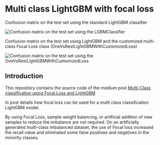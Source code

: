 # Multi class LightGBM with focal loss

Confusion matrix on the test set using the standard LightGBM classifier

![Confusion matrix on the test set using the LGBMClassifier](https://github.com/lucacarniato/multi-class-lightgbm-with-focal-loss/blob/main/figures/LightGBMConfusionMatrix.png?raw=true)

Confusion matrix on the test set using LightGBM and the customized multi-class Focal Loss class (OneVsRestLightGBMWithCustomizedLoss)

![Confusion matrix on the test set using the OneVsRestLightGBMWithCustomizedLoss](https://github.com/lucacarniato/multi-class-lightgbm-with-focal-loss/blob/main/figures/LightGBMFocalLossConfusionMatrix.png?raw=true)

## Introduction

This repository contains the source code of the medium post [Multi-Class classification using Focal Loss and LightGBM](https://towardsdatascience.com/multi-class-classification-using-focal-loss-and-lightgbm-a6a6dec28872)

In post details how focal loss can be used for a multi class classification LightGBM model.

By using Focal Loss, sample weight balancing, or artificial addition of new samples to reduce the imbalance are not required. 
On an artificially generated multi-class imbalanced dataset, the use of Focal loss increased the recall value and eliminated some false positives and negatives in the minority classes.

